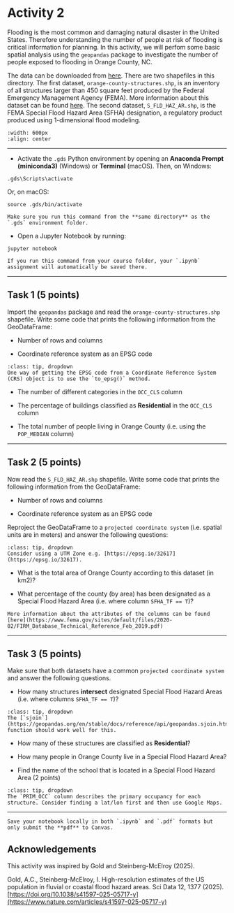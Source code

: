 # Activity 2

Flooding is the most common and damaging natural disaster in the United States. Therefore understanding the number of people at risk of flooding is critical information for planning. In this activity, we will perfom some basic spatial analysis using the `geopandas` package to investigate the number of people exposed to flooding in Orange County, NC. 

The data can be downloaded from [here](https://prodduke-my.sharepoint.com/:f:/g/personal/jr555_duke_edu/EiD2lKkUb1dMsiE33eggj4MBk_tFp8z54O_aoCcobahsjQ?e=zsuzEI). There are two shapefiles in this directory. The first dataset, `orange-county-structures.shp`, is an inventory of all structures larger than 450 square feet produced by the Federal Emergency Management Agency (FEMA). More information about this dataset can be found [here](https://gis-fema.hub.arcgis.com/pages/usa-structures). The second dataset, `S_FLD_HAZ_AR.shp`, is the FEMA Special Flood Hazard Area (SFHA) designation, a regulatory product produced using 1-dimensional flood modeling. 

```{image} images/flooding.png
:width: 600px
:align: center
```
*****************************

* Activate the `.gds` Python environment by opening an **Anaconda Prompt (miniconda3)** (Windows) or **Terminal** (macOS). Then, on Windows:

```
.gds\Scripts\activate
```

Or, on macOS:

```
source .gds/bin/activate
```

```{note}
Make sure you run this command from the **same directory** as the `.gds` environment folder.
```

* Open a Jupyter Notebook by running:

```
jupyter notebook
```

```{tip}
If you run this command from your course folder, your `.ipynb` assignment will automatically be saved there.
```


*****************************

## Task 1 (5 points)

Import the `geopandas` package and read the `orange-county-structures.shp` shapefile. Write some code that prints the following information from the GeoDataFrame:

* Number of rows and columns

* Coordinate reference system as an EPSG code

```{admonition} Click to reveal hint
:class: tip, dropdown
One way of getting the EPSG code from a Coordinate Reference System (CRS) object is to use the `to_epsg()` method.
```

* The number of different categories in the `OCC_CLS` column

* The percentage of buildings classified as **Residential** in the `OCC_CLS` column

* The total number of people living in Orange County (i.e. using the `POP_MEDIAN` column)

*****************************

## Task 2 (5 points)

Now read the `S_FLD_HAZ_AR.shp` shapefile. Write some code that prints the following information from the GeoDataFrame:

* Number of rows and columns

* Coordinate reference system as an EPSG code

Reproject the GeoDataFrame to a `projected coordinate system` (i.e. spatial units are in meters) and answer the following questions:

```{admonition} Click to reveal hint
:class: tip, dropdown
Consider using a UTM Zone e.g. [https://epsg.io/32617](https://epsg.io/32617).
```

* What is the total area of Orange County according to this dataset (in km2)? 

* What percentage of the county (by area) has been designated as a Special Flood Hazard Area (i.e. where column `SFHA_TF == T`)? 

```{note}
More information about the attributes of the columns can be found [here](https://www.fema.gov/sites/default/files/2020-02/FIRM_Database_Technical_Reference_Feb_2019.pdf)
```

*****************************

## Task 3 (5 points)

Make sure that both datasets have a common `projected coordinate system` and answer the following questions.

* How many structures **intersect** designated Special Flood Hazard Areas (i.e. where columns `SFHA_TF == T`)?

```{admonition} Click to reveal hint
:class: tip, dropdown
The [`sjoin`](https://geopandas.org/en/stable/docs/reference/api/geopandas.sjoin.html) function should work well for this.
```

* How many of these structures are classified as **Residential**?

* How many people in Orange County live in a Special Flood Hazard Area?

* Find the name of the school that is located in a Special Flood Hazard Area (2 points)

```{admonition} Click to reveal hint
:class: tip, dropdown
The `PRIM_OCC` column describes the primary occupancy for each structure. Consider finding a lat/lon first and then use Google Maps.
```

*****************************

```{important}
Save your notebook locally in both `.ipynb` and `.pdf` formats but only submit the **pdf** to Canvas.
```

## Acknowledgements

This activity was inspired by Gold and Steinberg-McElroy (2025).

Gold, A.C., Steinberg-McElroy, I. High-resolution estimates of the US population in fluvial or coastal flood hazard areas. Sci Data 12, 1377 (2025). [https://doi.org/10.1038/s41597-025-05717-y](https://www.nature.com/articles/s41597-025-05717-y)









